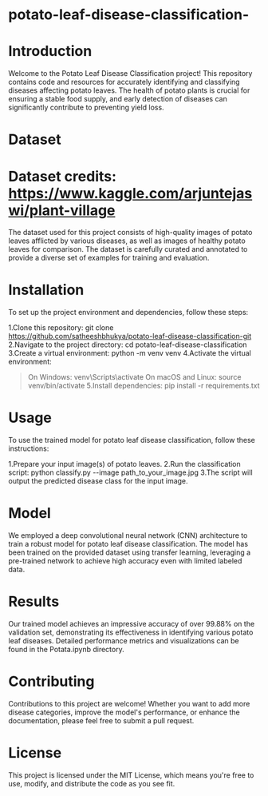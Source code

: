 # potato-leaf-disease-classification-

# Introduction
Welcome to the Potato Leaf Disease Classification project! This repository contains code and resources for accurately identifying and classifying diseases affecting potato leaves. The health of potato plants is crucial for ensuring a stable food supply, and early detection of diseases can significantly contribute to preventing yield loss.

# Dataset 

# Dataset credits: https://www.kaggle.com/arjuntejaswi/plant-village

The dataset used for this project consists of high-quality images of potato leaves afflicted by various diseases, as well as images of healthy potato leaves for comparison. The dataset is carefully curated and annotated to provide a diverse set of examples for training and evaluation.

# Installation
To set up the project environment and dependencies, follow these steps:

1.Clone this repository: git clone https://github.com/satheeshbhukya/potato-leaf-disease-classification-git
2.Navigate to the project directory: cd potato-leaf-disease-classification
3.Create a virtual environment: python -m venv venv
4.Activate the virtual environment:
 > On Windows: venv\Scripts\activate
 > On macOS and Linux: source venv/bin/activate
5.Install dependencies: pip install -r requirements.txt

# Usage 
To use the trained model for potato leaf disease classification, follow these instructions:

1.Prepare your input image(s) of potato leaves.
2.Run the classification script: python classify.py --image path_to_your_image.jpg
3.The script will output the predicted disease class for the input image.

# Model
We employed a deep convolutional neural network (CNN) architecture to train a robust model for potato leaf disease classification. The model has been trained on the provided dataset using transfer learning, leveraging a pre-trained network to achieve high accuracy even with limited labeled data.

# Results
Our trained model achieves an impressive accuracy of over 99.88% on the validation set, demonstrating its effectiveness in identifying various potato leaf diseases. Detailed performance metrics and visualizations can be found in the Potata.ipynb directory.

# Contributing
Contributions to this project are welcome! Whether you want to add more disease categories, improve the model's performance, or enhance the documentation, please feel free to submit a pull request.

# License
This project is licensed under the MIT License, which means you're free to use, modify, and distribute the code as you see fit.





